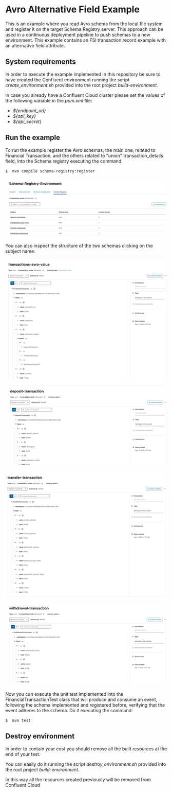 # Avro Alternative Field Example
This is an example where you read Avro schema from the local file system and register it on the target Schema Registry server.
This approach can be used in a continuous deployment pipeline to push schemas to a new environment.
This example contains an FSI transaction record example with an alternative field attribute.

## System requirements
In order to execute the example implemented in this repository be sure to have created the Confluent environment
running the script _create_environment.sh_ provided into the root project _build-environment_.

In case you already have a Confluent Cloud cluster please set the values of the following variable in the _pom.xml_ file:

- _${endpoint_url}_
- _${api_key}_
- _${api_secret}_

## Run the example
To run the example register the Avro schemas, the main one, related to Financial Transaction, and the others
related to "union" transaction_details field, into the Schema registry executing the command:

```
$  mvn compile schema-registry:register  
```

![List of schemas](assets/images/avro-schema-registry.png)

You can also inspect the structure of the two schemas clicking on the subject name:

![Financial_Transaction](assets/images/financial-transaction-avro.png)

![Deposit_Transaction](assets/images/deposit-transaction-avro.png)

![Transfer_Transaction](assets/images/transfer-transaction-avro.png)

![Withdrawal_Transaction](assets/images/withdrawal-transaction-avro.png)

Now you can execute the unit test implemented into the FinancialTransactionTest class that will produce and consume an event,
following the schema implemented and registered before, verifying that the event adheres to the schema.
Do it executing the command:
```
$  mvn test  
```

## Destroy environment
In order to contain your cost you should remove all the built resources at the end of your test.

You can easily do it running the script _destroy_environment.sh_ provided into the root project _build-environment_.

In this way all the resources created previously will be removed from Confluent Cloud